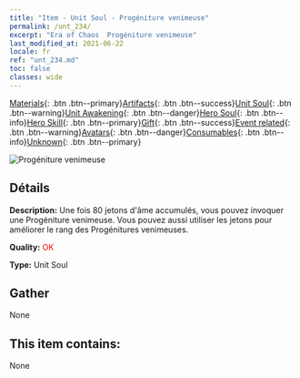 ```yaml
---
title: "Item - Unit Soul - Progéniture venimeuse"
permalink: /unt_234/
excerpt: "Era of Chaos  Progéniture venimeuse"
last_modified_at: 2021-06-22
locale: fr
ref: "unt_234.md"
toc: false
classes: wide
---
```

 [Materials](/ItemsFR/){: .btn .btn--primary}[Artifacts](/ItemsFR/Artifacts/){: .btn .btn--success}[Unit Soul](/ItemsFR/UnitSoul/){: .btn .btn--warning}[Unit Awakening](/ItemsFR/UnitAwakening/){: .btn .btn--danger}[Hero Soul](/ItemsFR/HeroSoul/){: .btn .btn--info}[Hero Skill](/ItemsFR/HeroSkill/){: .btn .btn--primary}[Gift](/ItemsFR/Gift/){: .btn .btn--success}[Event related](/ItemsFR/Events/){: .btn .btn--warning}[Avatars](/ItemsFR/Avatars/){: .btn .btn--danger}[Consumables](/ItemsFR/Consumables/){: .btn .btn--info}[Unknown](/ItemsFR/Unknown/){: .btn .btn--primary}

 ![Progéniture venimeuse](/images/u/ti_yanmo.jpg)

## Détails
 **Description:** Une fois 80 jetons d'âme accumulés, vous pouvez invoquer une Progéniture venimeuse. Vous pouvez aussi utiliser les jetons pour améliorer le rang des Progénitures venimeuses.

 **Quality:** <span style="color: #FF0000">OK</span>

 **Type:** Unit Soul

## Gather

  None

## This item contains:

  None

